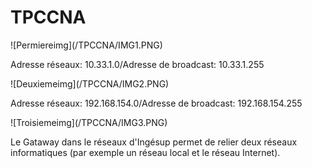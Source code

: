<h1>TPCCNA</h1>

<p>![Permiereimg](/TPCCNA/IMG1.PNG)</p> 
<p>Adresse réseaux: 10.33.1.0/Adresse de broadcast: 10.33.1.255</p>
<p>![Deuxiemeimg](/TPCCNA/IMG2.PNG)</p>  
<p>Adresse réseaux: 192.168.154.0/Adresse de broadcast: 192.168.154.255</p>
<p>![Troisiemeimg](/TPCCNA/IMG3.PNG)</p> 
 <p>Le Gataway dans le réseaux d'Ingésup permet de relier deux réseaux informatiques (par exemple un réseau local et le réseau Internet).</p>
